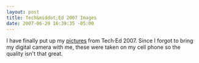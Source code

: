 ```yaml
---
layout: post
title: Tech&middot;Ed 2007 Images
date: 2007-06-29 16:39:35 -05:00
---
```


I have finally put up my [pictures](http://geekswithblogs.net/sdorman/gallery/6186.aspx) from Tech·Ed 2007. Since I forgot to bring my digital camera with me, these were taken on my cell phone so the quality isn't that great.
